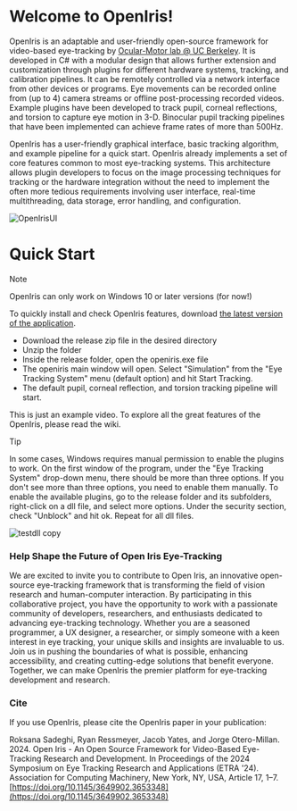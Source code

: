 # Welcome to OpenIris!

OpenIris is an adaptable and user-friendly open-source framework for video-based eye-tracking by [Ocular-Motor lab \@ UC Berkeley](https://omlab.berkeley.edu/). It is developed in C# with a modular design that allows further extension and customization through plugins for different hardware systems, tracking, and calibration pipelines. It can be remotely controlled via a network interface from other devices or programs. Eye movements can be recorded online from (up to 4) camera streams or offline post-processing recorded videos. Example plugins have been developed to track pupil, corneal reflections, and torsion to capture eye motion in 3-D. Binocular pupil tracking pipelines that have been implemented can achieve frame rates of more than 500Hz. 

OpenIris has a user-friendly graphical interface, basic tracking algorithm, and example pipeline for a quick start. OpenIris already implements a set of core features common to most eye-tracking systems. This architecture allows plugin developers to focus on the image processing techniques for tracking or the hardware integration without the need to implement the often more tedious requirements involving user interface, real-time multithreading, data storage, error handling, and configuration.

![OpenIrisUI](https://github.com/ocular-motor-lab/OpenIris/assets/1356893/0164ac5c-dc84-4233-bcf2-1469568b6292)


# Quick Start
>[!NOTE]
> OpenIris can only work on Windows 10 or later versions (for now!)

To quickly install and check OpenIris features, download [the latest version of the application](https://github.com/ocular-motor-lab/OpenIris/releases).
- Download the release zip file in the desired directory
- Unzip the folder
- Inside the release folder, open the openiris.exe file
- The openiris main window will open. Select "Simulation" from the "Eye Tracking System" menu (default option) and hit Start Tracking.
- The default pupil, corneal reflection, and torsion tracking pipeline will start.

This is just an example video. To explore all the great features of the OpenIris, please read the wiki.

> [!TIP]
> In some cases, Windows requires manual permission to enable the plugins to work. On the first window of the program, under the "Eye Tracking System" drop-down menu, there should be more than three options. If you don't see more than three options, you need to enable them manually. To enable the available plugins, go to the release folder and its subfolders, right-click on a dll file, and select more options. Under the security section, check "Unblock" and hit ok. Repeat for all dll files. 

![testdll copy](https://github.com/ocular-motor-lab/OpenIris/assets/56368456/78c4456b-dbb8-4ca9-9de5-8c3132f72073)

### Help Shape the Future of Open Iris Eye-Tracking
We are excited to invite you to contribute to Open Iris, an innovative open-source eye-tracking framework that is transforming the field of vision research and human-computer interaction. By participating in this collaborative project, you have the opportunity to work with a passionate community of developers, researchers, and enthusiasts dedicated to advancing eye-tracking technology. Whether you are a seasoned programmer, a UX designer, a researcher, or simply someone with a keen interest in eye tracking, your unique skills and insights are invaluable to us. Join us in pushing the boundaries of what is possible, enhancing accessibility, and creating cutting-edge solutions that benefit everyone. Together, we can make OpenIris the premier platform for eye-tracking development and research.

### Cite
If you use OpenIris, please cite the OpenIris paper in your publication:

Roksana Sadeghi, Ryan Ressmeyer, Jacob Yates, and Jorge Otero-Millan. 2024. Open Iris - An Open Source Framework for Video-Based Eye-Tracking Research and Development. In Proceedings of the 2024 Symposium on Eye Tracking Research and Applications (ETRA '24). Association for Computing Machinery, New York, NY, USA, Article 17, 1–7. [https://doi.org/10.1145/3649902.3653348](https://doi.org/10.1145/3649902.3653348)



